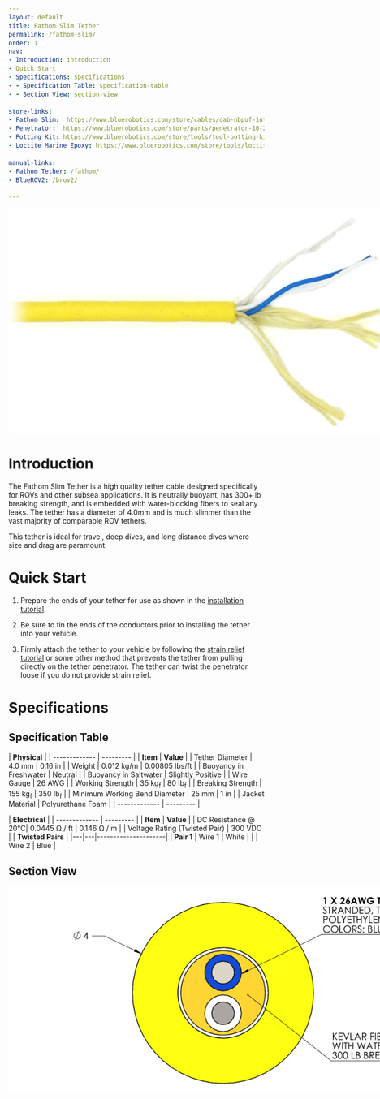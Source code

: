 ```yaml
---
layout: default
title: Fathom Slim Tether
permalink: /fathom-slim/
order: 1
nav:
- Introduction: introduction
- Quick Start 
- Specifications: specifications
- - Specification Table: specification-table
- - Section View: section-view

store-links:
- Fathom Slim:  https://www.bluerobotics.com/store/cables/cab-nbpuf-1utp-26awg/
- Penetrator:  https://www.bluerobotics.com/store/parts/penetrator-10-25-a-8mm-r2/
- Potting Kit: https://www.bluerobotics.com/store/tools/tool-potting-kit-r1/
- Loctite Marine Epoxy: https://www.bluerobotics.com/store/tools/loctite-marine-epoxy/

manual-links:
- Fathom Tether: /fathom/
- BlueROV2: /brov2/

---
```


<img src="/fathom/cad/slim-banner.png" class="img-responsive" style="max-width:900px"  />
	
# Introduction

The Fathom Slim Tether is a high quality tether cable designed specifically for ROVs and other subsea applications. It is neutrally buoyant, has 300+ lb breaking strength, and is embedded with water-blocking fibers to seal any leaks. The tether has a diameter of 4.0mm and is much slimmer than the vast majority of comparable ROV tethers.

This tether is ideal for travel, deep dives, and long distance dives where size and drag are paramount.
 
# Quick Start 

1. Prepare the ends of your tether for use as shown in the [installation tutorial](#installation).

2. Be sure to tin the ends of the conductors prior to installing the tether into your vehicle.

3. Firmly attach the tether to your vehicle by following the [strain relief tutorial](#strain-relief) or some other method that prevents the tether from pulling directly on the tether penetrator. The tether can twist the penetrator loose if you do not provide strain relief.
 
# Specifications

## Specification Table

|      **Physical**       |
| ------------- | --------- |
| **Item** | **Value** |
| Tether Diameter | 4.0 mm | 0.16 in |
| Weight | 0.012 kg/m | 0.00805 lbs/ft |
| Buoyancy in Freshwater | Neutral |
| Buoyancy in Saltwater | Slightly Positive |
| Wire Gauge   | 26 AWG |
| Working Strength | 35 kg<sub>f</sub> | 80 lb<sub>f</sub> |
| Breaking Strength | 155 kg<sub>f</sub> | 350 lb<sub>f</sub> |
| Minimum Working Bend Diameter | 25 mm | 1 in |
| Jacket Material | Polyurethane Foam |
| ------------- | --------- |

|      **Electrical**       |
| ------------- | --------- |
| **Item** | **Value** |
| DC Resistance @ 20&deg;C| 0.0445 &Omega; / ft | 0.146 &Omega; / m |
| Voltage Rating (Twisted Pair) | 300 VDC |
|      **Twisted Pairs**    |
|---|---|---------------------|
| **Pair 1** | Wire 1 | White |
|            | Wire 2 | Blue  |

## Section View

<img src="/fathom/cad/Slim-Cross-Section.png" class="img-responsive" style="max-width:900px"  />

